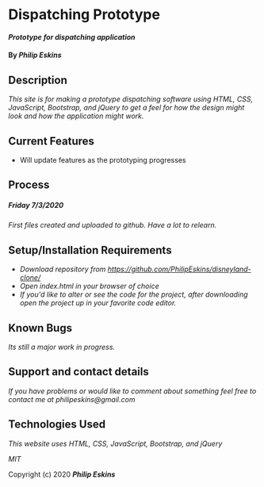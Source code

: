 # Dispatching Prototype

#### _Prototype for dispatching application_

#### By _**Philip Eskins**_

## Description

_This site is for making a prototype dispatching software using HTML, CSS, JavaScript, Bootstrap, and jQuery to get a feel for how the design might look and how the application might work._

## Current Features
* Will update features as the prototyping progresses

## Process
##### Friday 7/3/2020
_First files created and uploaded to github. Have a lot to relearn._

## Setup/Installation Requirements

* _Download repository from https://github.com/PhilipEskins/disneyland-clone/_
* _Open index.html in your browser of choice_
* _If you'd like to alter or see the code for the project, after downloading open the project up in your favorite code editor._

## Known Bugs

_Its still a major work in progress._

## Support and contact details

_If you have problems or would like to comment about something feel free to contact me at philipeskins@gmail.com_

## Technologies Used

_This website uses HTML, CSS, JavaScript, Bootstrap, and jQuery_

*MIT*

Copyright (c) 2020 **_Philip Eskins_**
